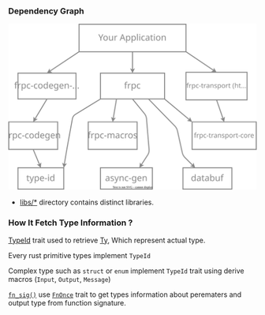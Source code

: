 ### Dependency Graph

![Dependency Graph](https://raw.githubusercontent.com/nurmohammed840/frpc/main/docs/deps.svg)

- [libs/*](https://github.com/nurmohammed840/frpc/tree/main/libs) directory
  contains distinct libraries.

### How It Fetch Type Information ?

[TypeId](https://github.com/nurmohammed840/frpc/blob/main/libs/type-id/src/lib.rs#L15)
trait used to retrieve
[Ty](https://github.com/nurmohammed840/frpc/blob/main/libs/type-id/src/lib.rs#L24),
Which represent actual type.

Every rust primitive types implement `TypeId`

Complex type such as `struct` or `enum` implement `TypeId` trait using derive
macros (`Input`, `Output`, `Message`)

[`fn_sig()`](https://github.com/nurmohammed840/frpc/blob/main/src/__private.rs#L6)
use
[`FnOnce`](https://github.com/nurmohammed840/frpc/blob/main/libs/std-lib/src/fn_trait.rs#L1)
trait to get types information about perematers and output type from function
signature.
